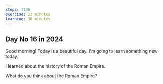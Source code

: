 ```yaml
---
steps: 7136
exercise: 23 minutes
learning: 30 minutes
---
```

## Day No 16 in 2024
Good morning! Today is a beautiful day.
I'm going to learn something new today.

I learned about the history of the Roman Empire.

What do you think about the Roman Empire?
